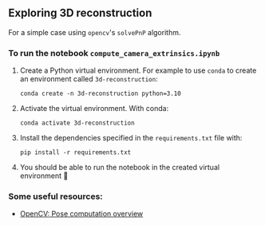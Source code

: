 
## Exploring 3D reconstruction 

For a simple case using `opencv`'s `solvePnP` algorithm.

### To run the notebook `compute_camera_extrinsics.ipynb`

1. Create a Python virtual environment. 
    For example to use `conda` to create an environment called `3d-reconstruction`:
    ```
    conda create -n 3d-reconstruction python=3.10
    ```
2. Activate the virtual environment. 
   With conda:
    ```
    conda activate 3d-reconstruction
    ```
3. Install the dependencies specified in the `requirements.txt` file with:
    ```
    pip install -r requirements.txt 
    ```
4. You should be able to run the notebook in the created virtual environment :tada: 

### Some useful resources:
- [OpenCV: Pose computation overview](https://docs.opencv.org/4.x/d5/d1f/calib3d_solvePnP.html)
